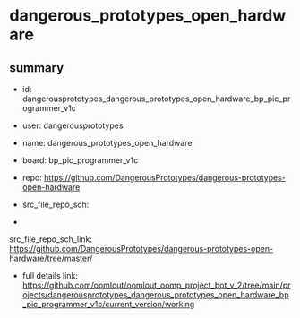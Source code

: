 # dangerous_prototypes_open_hardware
 
## summary 
* id: dangerousprototypes_dangerous_prototypes_open_hardware_bp_pic_programmer_v1c
* user: dangerousprototypes
* name: dangerous_prototypes_open_hardware
* board: bp_pic_programmer_v1c
* repo: https://github.com/DangerousPrototypes/dangerous-prototypes-open-hardware



* src_file_repo_sch: 
*
 src_file_repo_sch_link: https://github.com/DangerousPrototypes/dangerous-prototypes-open-hardware/tree/master/
* full details link: https://github.com/oomlout/oomlout_oomp_project_bot_v_2/tree/main/projects/dangerousprototypes_dangerous_prototypes_open_hardware_bp_pic_programmer_v1c/current_version/working  






